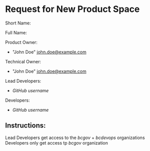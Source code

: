 Request for New Product Space
====================

Short Name:

Full Name:

Product Owner:
- "John Doe" <john.doe@example.com>

Technical Owner:
- "John Doe" <john.doe@example.com>

Lead Developers:
- _GitHub username_

Developers:
- _GitHub username_

Instructions:
-------------

Lead Developers get access to the *bcgov* + *bcdevops* organizations
Developers only get access tp *bcgov* organization
